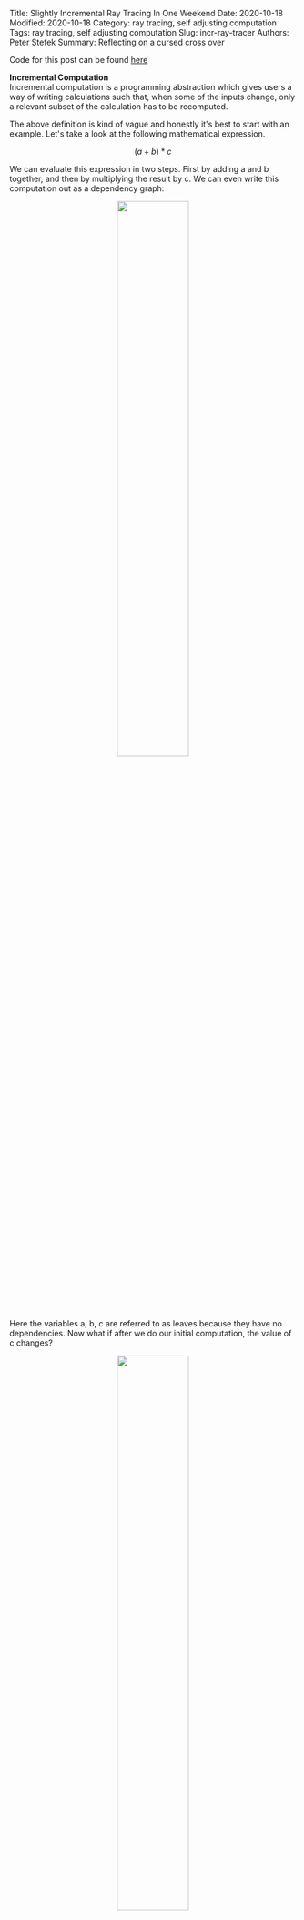 Title: Slightly Incremental Ray Tracing In One Weekend
Date: 2020-10-18
Modified: 2020-10-18
Category: ray tracing, self adjusting computation
Tags: ray tracing, self adjusting computation
Slug: incr-ray-tracer
Authors: Peter Stefek
Summary: Reflecting on a cursed cross over

Code for this post can be found [here](https://github.com/Mr4k/incremental-ray-tracer)  

**Incremental Computation**  
Incremental computation is a programming abstraction which gives users a way of writing calculations such that, when some of the inputs change, only a relevant subset of the calculation has to be recomputed. 
 
The above definition is kind of vague and honestly it's best to start with an example. Let's take a look at the following mathematical expression.  

$$ (a+b)*c $$  

We can evaluate this expression in two steps. First by adding a and b together, and then by multiplying the result by c. We can even write this computation out as a dependency graph:
<p align="center">
  <img src="/images/incr-ray-tracer/comp-dag.png" width=50%> </img>
</p>
Here the variables a, b, c are referred to as leaves because they have no dependencies. Now what if after we do our initial computation, the value of c changes?
<p align="center">
  <img src="/images/incr-ray-tracer/comp-dag-2.png" width=50%> </img>
</p>
We can see from this graph that since (a+b) does not depend on c, we do not need to recompute it. Now imagine scaling this idea up to larger, more complex expressions. If you are familiar with spreadsheet software, you might have flashbacks to the huge interlinked computations created there. This brings us to a second, more intuitive definition of incremental computation: Microsoft Excel on steroids.
<p align="center">
  <img src="/images/incr-ray-tracer/excel-on-steroids.png" width=50%> </img>
</p>
There are several different frameworks and projects for incremental computation. These include [several](https://github.com/salsa-rs/salsa) [rust](http://adapton.org/) [libraries](https://github.com/lord/anchors), [Facebook's Skip Lang](http://skiplang.com/) and an OCaml library called [Incremental](https://github.com/janestreet/incremental). I chose to play around with Incremental for my experiments, because it seems to be the most battle tested option.

**Pros/Cons**  
So far it may seem like incremental computation frameworks are magical abstractions which allow programmers to write incredibly efficient programs with ease. So why don't we all use them? Well like most things in software, incremental computation frameworks come with a few trade offs.   
Pros:  
  

-  An incremental computation framework provides a simple abstraction around optimizing computations which allow programmers to write more efficiently computable programs with low mental overhead.
- The abstraction provided by these frameworks generalizes well to many different types of problems.

Cons:
 
- The frameworks have non negligible overhead both in speed and memory. We need to make sure the computation is slow enough to justify incrementalizing. If not, the overhead of the framework could dwarf the time it would take to recompute the expression from scratch.
- Similar to the above point, the initial computation of the algorithm will be slower. You need to decide if you will be recomputing often enough to justify this slow down.
- There are always limitations to any particular abstraction. Therefore you will likely be able to come up with a custom algorithm for a specific problem that is much faster than the result you get using an incremental computation framework.

Those interested in exploring these tradeoffs in detail or wanting to peek behind the curtain will enjoy [this talk](https://www.youtube.com/watch?v=G6a5G5i4gQU).

**How do people use Incremental Computation**  
So where are people actually using incremental computation? As far as I know, there are a few different areas where these ideas are being applied:
 
- Finance, especially to deal with large spreadsheet-like calculations. Most finance companies are a little vague about what they actually do, so I don't know too much about this use case.
- Compliers, the rust compiler explored these techniques when building their incremental compilation features.
- Databases, the company Materialize uses technology based on the Timely Dataflow Model developed by Microsoft Research to create a better streaming database.
- User Interface, user interfaces are a perfect place for incremental computation because it's important to figure out which components you actually need to re-render when something on the page changes.

**How people shouldn't use Incremental Computation**  
Now we can get to the fun part. Over the last week, I tried to play around with Incremental (and picked up scraps of OCaml) to get a better idea of how to actually build incremental computations. 
 
Of course the first thing I did was to [break the library](https://github.com/Mr4k/smash-incremental-heap), but after that I decided I wanted to write a small but non trivial project which used it. Since I don't have legions of highly paid quants to create large spreadsheets, I decided that use case was off the table. I felt that building a toy compiler or database would be at least a week long project by itself without incrementalizing it, so I ruled those out as well. I'm also not a huge frontend person, so a ui framework didn't seem appeal to me that much. Instead I decided to try something different:

<p align="center">
  <img src="/images/incr-ray-tracer/in-one-weekend.jpg" width=50%> </img>
</p>

I decided to implement (3/4s of) Peter Shirley's [Ray Tracing in One Weekend tutorial](https://www.realtimerendering.com/raytracing/Ray%20Tracing%20in%20a%20Weekend.pdf) in OCaml and then try to incrementalize a part of the ray tracing step. I will be honest, this experiment was not the most amazing thing in the world, but I think I learned a lot about what not to do with incremental computation. 

Is this a terrible idea? Absolutely! But we can learn a lot but understanding why exactly it's terrible.

So how does the graph based incremental computation I talked about above even fit in with ray tracing? It turns out shooting light rays into space can be thought of as a graph.

First of all let's look the process of tracing one ray of light from observer to light source.

<p align="center">
  <img src="/images/incr-ray-tracer/inital-graph.png" width=75%> </img>
</p>

In the above diagram, we can see a ray of light traced backwards from the viewers eye to a light source. In between, it bounces off of both a red and blue sphere.

<p align="center">
  <img src="/images/incr-ray-tracer/ray-trace-graph.png" width=75%> </img>
</p>

The light blue circles are nodes in an incremental computation graph and the arrows are directed edges between them. Whenever a ray hits an object, a new incremental node is created. This node computes the location of the next bounce by reflecting the incoming ray, and depends on the location and direction of the last bounce. This means that if the direction of a previous ray in the chain changes, all subsequent ray bounces will be recomputed.

 We can also fit additional metadata about our scene into the graph. For example, each object that a light ray hits will have a material associated with it.
 
In my model, these materials have color but also a "fuzziness" parameter that represents how reflective the material is. If the material is perfectly reflective, incoming light rays are reflected so that the angle of incedence is exactly equal to the angle of reflection. Otherwise there is a random jitter applied to the outgoing direction of the ray. The size of this jitter is controlled by the "fuzziness" parameter. 
 
So the material parameters affect the final image color, as well as the direction of the outgoing ray. When the fuzziness of a material changes, we must recast all subsequent rays bouncing off of any objects which use that material. We can represent this dependency in our graph as follows: 

<p align="center">
  <img src="/images/incr-ray-tracer/render-graph-with-materials.png" width=75%> </img>
</p>
In the above graph, if the fuzziness of a material changes, we will recast all subsequent rays.
 
Handling changing material parameters will be the focus of our render. The idea is that after an expensive render, an artist could tweak a few material parameters without having to redraw the entire screen.
 
But what about moving objects around? For this experiment, I decided not to implement this (fairly important) feature because I could not find a way to make it fit as nicely into the abstraction provided by Incremental. If I really wanted to do this, I'd basically just store all the rays inside a spatial acceleration structure like a octree. Then whenever a sphere's position changed, I'd query the set of rays intersecting it before and after it moved. I'd then recompute each of the nodes associated with these rays.  
 
So anyways does this material editing approach actually work? The answer is somewhat.
 
Here's a gif of it in action (in real time)!
<p align="center">
  <img src="/images/incr-ray-tracer/trace-reload.gif" width=50%> </img>
</p>

In the above gif, each material's color and fuzziness parameters are being changed one sphere at a time. Instead of doing a full render each time something changes, Incremental figures out which rays need to be recomputed. The image above looks grainy because I'm casting only about 10 rays per pixel (for reference,  Shirley's code, which this is based off, does 100 rays per pixel). To see why I'm only taking 10 samples per pixel, let's look at some performance numbers: 

<table style="width:90%">
  <tr>
    <th># Rays Cast (x129600)</th>
    <th>Non incremental render time (s) </th>
    <th>Inital incremental render time (s) </th>
    <th>50th percentile edit time (s)</th>
    <th>95th percentile edit time (s)</th>
  </tr>
  <tr>
    <td>1x</td>
    <td>0.864982</td>
    <td>2.475083</td>
    <td>0.010557</td>
    <td>0.077140</td>
  </tr>
  <tr>
    <td>2x</td>
    <td>1.559165</td>
    <td>5.213949</td>
    <td>0.015602</td>
    <td>0.157500</td>
  </tr>
  <tr>
    <td>5x</td>
    <td>4.088101</td>
    <td>12.362720</td>
    <td>0.032054</td>
    <td>0.405897</td>
  </tr>
  <tr>
    <td>10x</td>
    <td>7.763904</td>
    <td>24.869927</td>
    <td>0.088754</td>
    <td>0.901066</td>
  </tr>
  <tr>
    <td>20x</td>
    <td>14.815373</td>
    <td>121.544599</td>
    <td>0.840104</td>
    <td>11.20906</td>
  </tr>
  <tr>
    <td>30x</td>
    <td>19.766822</td>
    <td>311.603921</td>
    <td>1.917536</td>
    <td>24.662991</td>
  </tr>
</table>
</p>
The benchmarks above are all taken on my 2.9 GHz Dual-Core Intel Core i5 2015 Macbook Pro with 8GB of memory. They each used 100 spheres, each with its own unique material. Each sphere's material was changed once and I recorded the time it took to rerender after each sphere's material had changed. Each ray cast bounced a maximum of 10 times through the scene. The non incremental version is my implementation of Peter Shirley's code. Both versions of the code are single threaded.
 
Okay let's talk though this data quickly. The first four rows of the table tell a consistent story. The initial render has about a 3x to 4x overhead and editing a sphere's material results is significantly faster than a full redraw. All the numbers seem to scale linearly with the number of rays cast as expected.
 
But what about the rows after that? Runtime seems to explode in the incremental version. I was really surprised by this result. I don't have a definitive answer to this question but it did make me rethink the overhead that a library like Incremental brings to a program.

**Overhead of Incremental**  
At first glance, accounting for the runtime overhead of Incremental seems like it would be pretty simple. Each node that is fired requires a little bookkeeping on the Incremental side. As far as I know this overhead is typically on the order of ~50-150ns per node on commodity hardware and should grow linearly. The operations we are wrapping are a lot slower than that, so this firing overhead should not be a problem.  
 
While the bookkeeping overhead is minimal, there is a second kind of overhead introduced by using this library. This is the memory overhead. Incremental nodes are not super light weight by themselves. Each node weighs [at least 216 bytes](https://github.com/janestreet/incremental/blob/9b1f4da26fb223da43dc874fc797d39c13f14752/doc/tutorial/part7-optimization.mdx) without counting the data it is pointing to. In our model, we have at least one node per bounce of light. In fact, there were 20,678,306 nodes in the row 5 computation. I didn't think about this memory overhead at first because I was concerned with runtime, not memory usage.  

Of course, things are always more complex than they appear and I think it's possible that the runtime spike from above is caused by the memory overhead. **As a disclaimer, I'm not an expert in profiling, so what say I could be very wrong.**

As far as I understand, the memory that most programs have access to is not real memory, but an abstraction known as virtual memory. That virtual memory is divided into "pages" of about 4KB each (on my computer at least). These pages are typically stored in RAM. But when memory gets tight, the operating system uses a variety of tricks to create the illusion of having more RAM then it really does. These tricks include temporarily storing pages to disk, temporarily swapping entire programs onto disk, and compressing memory in RAM. The drawback of these tricks is a considerable overhead when accessing affected memory.   

Let's assume that a page is always 4K bytes. In that case, about 20 nodes fit into one page. This means if we read all the program's memory *sequentially* we have to read from a different page every 20 nodes, which could incur some kind of extra cost. This is generally not too bad especially. However in the worst case, we could read all the memory in a different order such that we need to read from a different page every time! This could become very expensive if we are low on RAM because we could swap each page in and out of memory up to 20 times (also known as [trashing](https://en.wikipedia.org/wiki/Thrashing_(computer_science)))  

The graph structure of incremental computations means that the nodes we read will likely not be right next to each other in memory, especially in larger graphs. This means that the overhead from swapping memory in and out of RAM could get quite large. This overhead is usually reflected by the number of [page faults](https://developer.apple.com/library/archive/documentation/Performance/Conceptual/ManagingMemory/Articles/AboutMemory.html) that occur. When I investigated, I saw an explosion in [soft page faults](https://developer.apple.com/library/archive/documentation/Performance/Conceptual/ManagingMemory/Articles/AboutMemory.html) between rows 4 and 5 of the table. Scaling to even larger numbers of rays (100x the number in row 1), I eventually saw an explosion of hard page faults as well.   

What about the garbage collector you may ask? In my experiments there was a solid GC overhead but its overall percentage seemed to remain constant. I think that the mark step of the gc was likely dominated by same trashing problem, because it had to walk through the graph structure to check what was reachable.  

While I'm not 100% percent convinced that the memory overhead is reponsible for all of the slowdown I saw, it was interesting to think about.

**Take Aways**  
So was incremental a good fit for ray tracing? It was not the worst idea, but was absolutely not a great idea. For one, ray tracing is better done in high parallel environments, and Incremental is single threaded. A second reason is that ray tracing is a really well studied problem. There are tons of ways to accelerate it, none of which we used. There are even far faster incremental approaches that use of a lot of problem specific domain knowledge.
 
So why did I do this project? For me, it was a good way to play around with the limits of incremental computation. I think I learned a lot about structuring these graph computations and some of the specific pain points of the Incremental library. However I'm still pretty new to all of this so if you have any tips for me I'd love to hear from you!  

Thanks to [Robert Lord](https://lord.io/) for teaching me everything I know about incremental computatio, Ilia Demianenko for helping me profile my code and [Gargi Sharma](https://gs0510.github.io/) for teaching me OCaml.   

Have questions / comments / corrections?  
Get in touch: <a href="mailto:pstefek.dev@gmail.com">pstefek.dev@gmail.com</a>   

